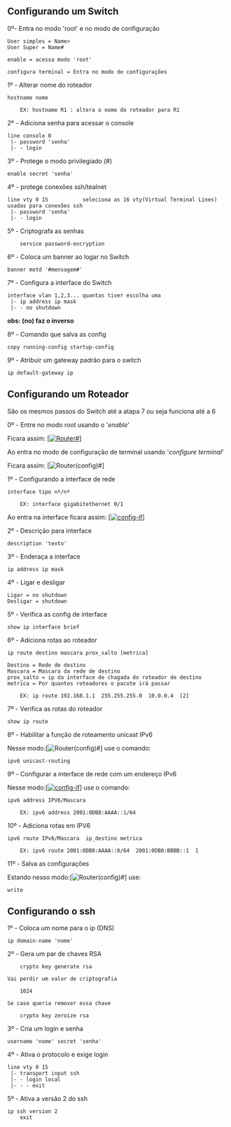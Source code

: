 
## **Configurando um Switch**

0º- Entra no modo 'root' e no modo de configuração 

    User simples = Name>
    User Super = Name#

    enable = acessa modo 'root'

    configura terminal = Entra no modo de configurações

1º - Alterar nome do roteador 
   
    hostname nome

        EX: hostname R1 : altera o nome do roteador para R1

2º - Adiciona senha para acessar o console

    line console 0
     |- password 'senha'
     |- - login

3º - Protege o modo privilegiado (#)

    enable secret 'senha'

4º - protege conexões ssh/tealnet

    line vty 0 15           seleciona as 16 vty(Virtual Terminal Lines) usadas para conexões ssh
     |- password 'senha'
     |- - login

5º - Criptografa as senhas

        service password-encryption

6º - Coloca um banner ao logar no Switch

    banner motd '#mensagem#'

7º - Configura a interface do Switch

    interface vlan 1,2,3... quantas tiver escolha uma
     |- ip address ip mask
     |- - no shutdown

**obs: (no) faz o inverso**

8º - Comando que salva as config

    copy running-config startup-config

9º - Atribuir um gateway padrão para o switch

    ip default-gateway ip
    

## **Configurando um Roteador**

São os mesmos passos do Switch até a atapa 7 ou seja funciona até a 6

0º - Entre no modo root usando o '*enable*'

Ficara assim:
[[![Router#](https://i.im.ge/2023/11/13/AQKrmM.Router.png)](https://im.ge/i/AQKrmM)]

Ao entra no modo de configuração de terminal usando '*configure terminal*' 

Ficara assim:
[![Router(config)#](https://i.im.ge/2023/11/13/AQKOoD.Routerconfig.png)]


1º - Configurando a interface de rede

    interface tipo nº/nº

        EX: interface gigabitethernet 0/1 
        
Ao entra na interface ficara assim:
[[![config-if](https://i.im.ge/2023/11/13/AQKuWY.config-if.png)](https://im.ge/i/AQKuWY)]

2º - Descrição para interface

    description 'texto'

3º - Enderaça a interface  
    
    ip address ip mask

4º - Ligar e desligar

    Ligar = no shutdown
    Desligar = shutdown

5º - Verifica as config de interface

    show ip interface brief
   
6º - Adiciona rotas ao roteador

    ip route destino mascara prox_salto [metrica]

    Destino = Rede de destino
    Mascara = Mascara da rede de destino
    prox_salto = ip da interface de chagada do roteador de destino
    metrica = Por quantos roteadores o pacote irá passar

        EX: ip route 192.168.1.1  255.255.255.0  10.0.0.4  [2]

7º - Verifica as rotas do roteador 

    show ip route

8º - Habilitar a função de roteamento unicast IPv6

Nesse modo:[![Router(config)#](https://i.im.ge/2023/11/13/AQKOoD.Routerconfig.png)] use o comando:

    ipv6 unicast-routing

9º - Configurar a interface de rede com um endereço IPv6

Nesse modo:[[![config-if](https://i.im.ge/2023/11/13/AQKuWY.config-if.png)](https://im.ge/i/AQKuWY)] use o comando:

    ipv6 address IPV6/Mascara

        EX: ipv6 address 2001:0DB8:AAAA::1/64

10º - Adiciona rotas em IPV6

    ipv6 route IPv6/Mascara  ip_destino metrica

        EX: ipv6 route 2001:0DB8:AAAA::0/64  2001:0DB8:BBBB::1  1     

11º - Salva as configurações

Estando nesso modo:[![Router(config)#](https://i.im.ge/2023/11/13/AQKOoD.Routerconfig.png)] use:

    write

## **Configurando o ssh**

1º - Coloca um nome para o ip (DNS)

    ip domain-name 'nome'

2º - Gera um par de chaves RSA

        crypto key generate rsa 

    Vai perdir um valor de criptografia

        1024

    Se caso queria remover essa chave 

        crypto key zeroize rsa

3º - Cria um login e senha

    username 'nome' secret 'senha'

4º - Ativa o protocolo e exige login

    line vty 0 15
     |- transport input ssh 
     |- - login local
     |- - - exit

5º - Ativa a versão 2 do ssh 

    ip ssh version 2
        exit